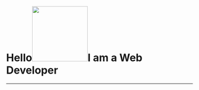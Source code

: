 
 <h1>Hello<span><img  src="https://user-images.githubusercontent.com/77299905/191483648-c4cf1f68-88fa-4608-8350-5d91ef129c90.gif" width="150" height="150"/>I am a Web Developer</h1></span>
 <hr />





